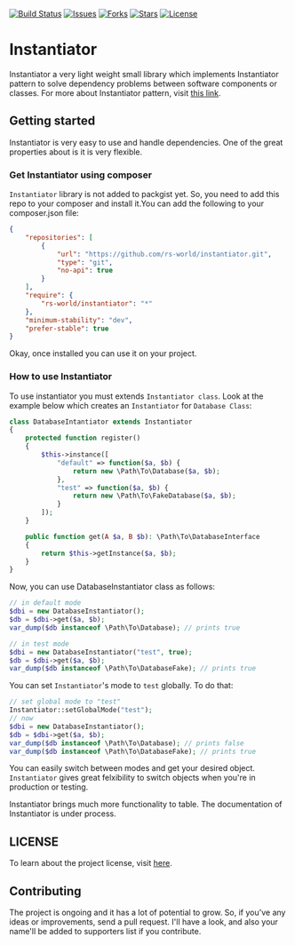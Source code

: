 [![Build Status](https://img.shields.io/circleci/build/gh/rs-world/instantiator/main?style=flat-square)](https://circleci.com/gh/rs-world/instantiator/tree/master)
[![Issues](https://img.shields.io/github/issues/rs-world/instantiator?style=flat-square&color=blue)](https://github.com/rs-world/instantiator/issues)
[![Forks](https://img.shields.io/github/forks/rs-world/instantiator?style=flat-square&color=purple)](https://github.com/rs-world/instantiator/network/members)
[![Stars](https://img.shields.io/github/stars/rs-world/instantiator?style=flat-square)](https://github.com/rs-world/instantiator/stargazers)
[![License](https://img.shields.io/github/license/rs-world/instantiator?color=teal&style=flat-square)](https://github.com/rs-world/instantiator/blob/master/LICENSE)


# Instantiator
Instantiator a very light weight small library which implements Instantiator pattern to solve dependency problems between software components or classes. For more about Instantiator pattern, visit [this link](https://github.com/reyadussalahin/instantiator-pattern).


## Getting started
Instantiator is very easy to use and handle dependencies. One of the great properties about is it is very flexible.

### Get Instantiator using composer
`Instantiator` library is not added to packgist yet. So, you need to add this repo to your composer and install it.You can add the following to your composer.json file:

```json
{
    "repositories": [
        {
            "url": "https://github.com/rs-world/instantiator.git",
            "type": "git",
            "no-api": true
        }
    ],
    "require": {
        "rs-world/instantiator": "*"
    },
    "minimum-stability": "dev",
    "prefer-stable": true
}
```

Okay, once installed you can use it on your project.

### How to use Instantiator
To use instantiator you must extends `Instantiator class`. Look at the example below which creates an `Instantiator` for `Database Class`:

```php
class DatabaseIntantiator extends Instantiator
{
    protected function register()
    {
        $this->instance([
            "default" => function($a, $b) {
                return new \Path\To\Database($a, $b);
            },
            "test" => function($a, $b) {
                return new \Path\To\FakeDatabase($a, $b);
            }
        ]);
    }

    public function get(A $a, B $b): \Path\To\DatabaseInterface
    {
        return $this->getInstance($a, $b);
    }
}
```

Now, you can use DatabaseInstantiator class as follows:

```php
// in default mode
$dbi = new DatabaseInstantiator();
$db = $dbi->get($a, $b);
var_dump($db instanceof \Path\To\Database); // prints true

// in test mode
$dbi = new DatabaseInstantiator("test", true);
$db = $dbi->get($a, $b);
var_dump($db instanceof \Path\To\DatabaseFake); // prints true
```

You can set `Instantiator`'s mode to `test` globally. To do that:
```php
// set global mode to "test"
Instantiator::setGlobalMode("test");
// now
$dbi = new DatabaseInstantiator();
$db = $dbi->get($a, $b);
var_dump($db instanceof \Path\To\Database); // prints false
var_dump($db instanceof \Path\To\DatabaseFake); // prints true
```

You can easily switch between modes and get your desired object. `Instantiator` gives great felxibility to switch objects when you're in production or testing.
  
Instantiator brings much more functionality to table. The documentation of Instantiator is under process.

## LICENSE
To learn about the project license, visit [here](https://github.com/rs-world/instantiator/blob/master/LICENSE).


## Contributing
The project is ongoing and it has a lot of potential to grow. So, if you've any ideas or improvements, send a pull request. I'll have a look, and also your name'll be added to supporters list if you contribute.
